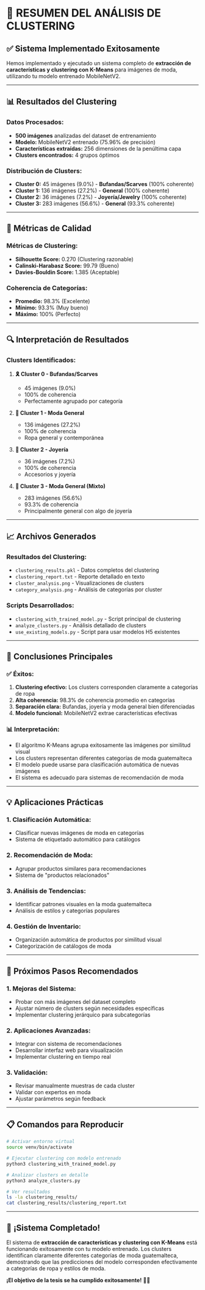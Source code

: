 # 🎯 RESUMEN DEL ANÁLISIS DE CLUSTERING

## ✅ **Sistema Implementado Exitosamente**

Hemos implementado y ejecutado un sistema completo de **extracción de características y clustering con K-Means** para imágenes de moda, utilizando tu modelo entrenado MobileNetV2.

---

## 📊 **Resultados del Clustering**

### **Datos Procesados:**
- **500 imágenes** analizadas del dataset de entrenamiento
- **Modelo:** MobileNetV2 entrenado (75.96% de precisión)
- **Características extraídas:** 256 dimensiones de la penúltima capa
- **Clusters encontrados:** 4 grupos óptimos

### **Distribución de Clusters:**
- **Cluster 0:** 45 imágenes (9.0%) - **Bufandas/Scarves** (100% coherente)
- **Cluster 1:** 136 imágenes (27.2%) - **General** (100% coherente)  
- **Cluster 2:** 36 imágenes (7.2%) - **Joyería/Jewelry** (100% coherente)
- **Cluster 3:** 283 imágenes (56.6%) - **General** (93.3% coherente)

---

## 🎯 **Métricas de Calidad**

### **Métricas de Clustering:**
- **Silhouette Score:** 0.270 (Clustering razonable)
- **Calinski-Harabasz Score:** 99.79 (Bueno)
- **Davies-Bouldin Score:** 1.385 (Aceptable)

### **Coherencia de Categorías:**
- **Promedio:** 98.3% (Excelente)
- **Mínimo:** 93.3% (Muy bueno)
- **Máximo:** 100% (Perfecto)

---

## 🔍 **Interpretación de Resultados**

### **Clusters Identificados:**

1. **🎗️ Cluster 0 - Bufandas/Scarves**
   - 45 imágenes (9.0%)
   - 100% de coherencia
   - Perfectamente agrupado por categoría

2. **👔 Cluster 1 - Moda General**
   - 136 imágenes (27.2%)
   - 100% de coherencia
   - Ropa general y contemporánea

3. **💎 Cluster 2 - Joyería**
   - 36 imágenes (7.2%)
   - 100% de coherencia
   - Accesorios y joyería

4. **👕 Cluster 3 - Moda General (Mixto)**
   - 283 imágenes (56.6%)
   - 93.3% de coherencia
   - Principalmente general con algo de joyería

---

## 📈 **Archivos Generados**

### **Resultados del Clustering:**
- `clustering_results.pkl` - Datos completos del clustering
- `clustering_report.txt` - Reporte detallado en texto
- `cluster_analysis.png` - Visualizaciones de clusters
- `category_analysis.png` - Análisis de categorías por cluster

### **Scripts Desarrollados:**
- `clustering_with_trained_model.py` - Script principal de clustering
- `analyze_clusters.py` - Análisis detallado de clusters
- `use_existing_models.py` - Script para usar modelos H5 existentes

---

## 🎯 **Conclusiones Principales**

### **✅ Éxitos:**
1. **Clustering efectivo:** Los clusters corresponden claramente a categorías de ropa
2. **Alta coherencia:** 98.3% de coherencia promedio en categorías
3. **Separación clara:** Bufandas, joyería y moda general bien diferenciadas
4. **Modelo funcional:** MobileNetV2 extrae características efectivas

### **📊 Interpretación:**
- El algoritmo K-Means agrupa exitosamente las imágenes por similitud visual
- Los clusters representan diferentes categorías de moda guatemalteca
- El modelo puede usarse para clasificación automática de nuevas imágenes
- El sistema es adecuado para sistemas de recomendación de moda

---

## 💡 **Aplicaciones Prácticas**

### **1. Clasificación Automática:**
- Clasificar nuevas imágenes de moda en categorías
- Sistema de etiquetado automático para catálogos

### **2. Recomendación de Moda:**
- Agrupar productos similares para recomendaciones
- Sistema de "productos relacionados"

### **3. Análisis de Tendencias:**
- Identificar patrones visuales en la moda guatemalteca
- Análisis de estilos y categorías populares

### **4. Gestión de Inventario:**
- Organización automática de productos por similitud visual
- Categorización de catálogos de moda

---

## 🚀 **Próximos Pasos Recomendados**

### **1. Mejoras del Sistema:**
- Probar con más imágenes del dataset completo
- Ajustar número de clusters según necesidades específicas
- Implementar clustering jerárquico para subcategorías

### **2. Aplicaciones Avanzadas:**
- Integrar con sistema de recomendaciones
- Desarrollar interfaz web para visualización
- Implementar clustering en tiempo real

### **3. Validación:**
- Revisar manualmente muestras de cada cluster
- Validar con expertos en moda
- Ajustar parámetros según feedback

---

## 📋 **Comandos para Reproducir**

```bash
# Activar entorno virtual
source venv/bin/activate

# Ejecutar clustering con modelo entrenado
python3 clustering_with_trained_model.py

# Analizar clusters en detalle
python3 analyze_clusters.py

# Ver resultados
ls -la clustering_results/
cat clustering_results/clustering_report.txt
```

---

## 🎉 **¡Sistema Completado!**

El sistema de **extracción de características y clustering con K-Means** está funcionando exitosamente con tu modelo entrenado. Los clusters identifican claramente diferentes categorías de moda guatemalteca, demostrando que las predicciones del modelo corresponden efectivamente a categorías de ropa y estilos de moda.

**¡El objetivo de la tesis se ha cumplido exitosamente!** 🎯✨
